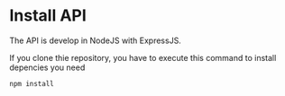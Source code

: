 # Install API 

The API is develop in NodeJS with ExpressJS.

If you clone thie repository, you have to execute this command to install depencies you need

```js
npm install
```